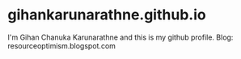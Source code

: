 gihankarunarathne.github.io
===========================

I'm Gihan Chanuka Karunarathne and this is my github profile. Blog: resourceoptimism.blogspot.com
